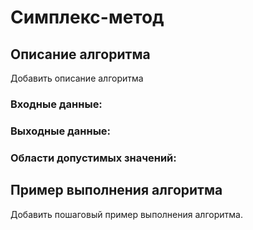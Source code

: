 # Симплекс-метод

## Описание алгоритма

Добавить описание алгоритма

### Входные данные:

### Выходные данные:

### Области допустимых значений:

## Пример выполнения алгоритма

Добавить пошаговый пример выполнения алгоритма.